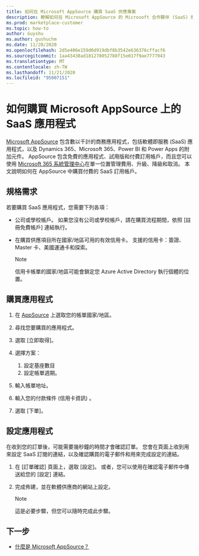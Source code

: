```yaml
---
title: 如何在 Microsoft AppSource 購買 SaaS 供應專案
description: 瞭解如何在 Microsoft AppSource 的 Microsoft 合作夥伴 (SaaS) 應用程式中購買軟體即服務。
ms.prod: marketplace-customer
ms.topic: how-to
author: Guyshu
ms.author: gushuchm
ms.date: 11/20/2020
ms.openlocfilehash: 2d5e406e159d0d919dbf8b3542e636376cffacf6
ms.sourcegitcommit: 1aa43438ad181278052788f15e017f9ae7777943
ms.translationtype: MT
ms.contentlocale: zh-TW
ms.lasthandoff: 11/21/2020
ms.locfileid: "95007151"
---
```

# <a name="how-to-purchase-saas-apps-on-microsoft-appsource"></a>如何購買 Microsoft AppSource 上的 SaaS 應用程式

[Microsoft AppSource](https://appsource.microsoft.com/) 包含數以千計的商務應用程式，包括軟體即服務 (SaaS) 應用程式，以及 Dynamics 365、Microsoft 365、Power BI 和 Power Apps 的附加元件。 AppSource 包含免費的應用程式、試用版和付費訂用帳戶，而且您可以使用 [Microsoft 365 系統管理中心](/microsoft-365/admin/admin-overview/about-the-admin-center)在單一位置管理費用、升級、降級和取消。 本文說明如何在 AppSource 中購買付費的 SaaS 訂用帳戶。

## <a name="requirements"></a>規格需求

若要購買 SaaS 應用程式，您需要下列各項：

- 公司或學校帳戶。 如果您沒有公司或學校帳戶，請在購買流程期間，依照 [註冊免費帳戶] 連結執行。

- 在購買供應項目所在國家/地區可用的有效信用卡。 支援的信用卡：簽證、Master 卡、美國運通卡和探索。

    > [!Note]
    > 信用卡帳單的國家/地區可能會鎖定您 Azure Active Directory 執行個體的位置。

## <a name="purchase-the-application"></a>購買應用程式

1. 在 [AppSource](https://appsource.microsoft.com/) 上選取您的帳單國家/地區。
1. 尋找您要購買的應用程式。
1. 選取 [立即取得]。
1. 選擇方案：

    1. 設定基座數目
    1. 設定帳單週期。
    
1. 輸入帳單地址。
1. 輸入您的付款條件 (信用卡資訊) 。    
1. 選取 [下單]。

## <a name="configure-the-application"></a>設定應用程式

在收到您的訂單後，可能需要幾秒鐘的時間才會確認訂單。 您會在頁面上收到用來設定 SaaS 訂閱的連結，以及確認購買的電子郵件和用來完成設定的連結。

1. 在 [訂單確認] 頁面上，選取 [設定]。 或者，您可以使用在確認電子郵件中傳送給您的 [設定] 連結。
1. 完成佈建，並在軟體供應商的網站上設定。

    > [!Note]
    > 這是必要步驟，但您可以隨時完成此步驟。

## <a name="next-steps"></a>下一步

- [什麼是 Microsoft AppSource？](appsource-overview.md)

